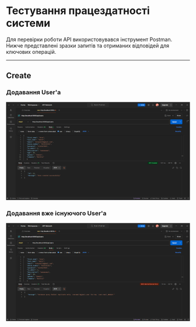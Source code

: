 # Тестування працездатності системи

Для перевірки роботи API використовувався інструмент Postman. Нижче представлені зразки запитів та отриманих відповідей для ключових операцій.

---

## **Create**

### Додавання User'а

![img.png](img.png)

### Додавання вже існуючого User'а

![img_1.png](img_1.png)


